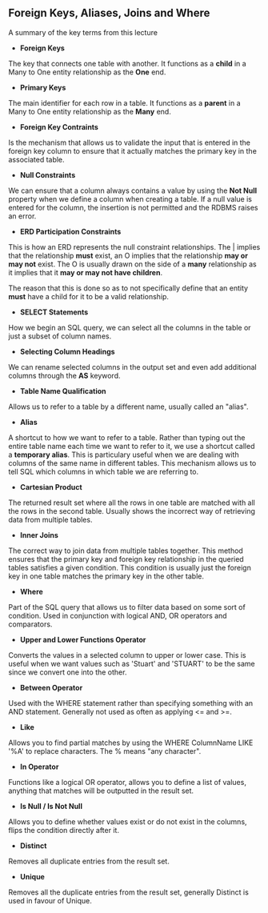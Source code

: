 ## Foreign Keys, Aliases, Joins and Where

A summary of the key terms from this lecture

- **Foreign Keys**

The key that connects one table with another. It functions as a **child** in a Many to One entity relationship as the **One** end.

- **Primary Keys**

The main identifier for each row in a table. It functions as a **parent** in a Many to One entity relationship as the **Many** end.

- **Foreign Key Contraints**

Is the mechanism that allows us to validate the input that is entered in the foreign key column to ensure that it actually matches the primary key in the associated table.

- **Null Constraints**

We can ensure that a column always contains a value by using the **Not Null** property when we define a column when creating a table. If a null value is entered for the column, the insertion is not permitted and the RDBMS raises an error.

- **ERD Participation Constraints**

This is how an ERD represents the null constraint relationships. The | implies that the relationship **must** exist, an O implies that the relationship **may or may not** exist. The O is usually drawn on the side of a **many** relationship as it implies that it **may or may not have children**.

The reason that this is done so as to not specifically define that an entity **must** have a child for it to be a valid relationship.

- **SELECT Statements**

How we begin an SQL query, we can select all the columns in the table or just a subset of column names.

- **Selecting Column Headings**

We can rename selected columns in the output set and even add additional columns through the **AS** keyword. 

- **Table Name Qualification**

Allows us to refer to a table by a different name, usually called an "alias".

- **Alias**

A shortcut to how we want to refer to a table. Rather than typing out the entire table name each time we want to refer to it, we use a shortcut called a **temporary alias**. This is particulary useful when we are dealing with columns of the same name in different tables. This mechanism allows us to tell SQL which columns in which table we are referring to.

- **Cartesian Product**

The returned result set where all the rows in one table are matched with all the rows in the second table. Usually shows the incorrect way of retrieving data from multiple tables.

- **Inner Joins**

The correct way to join data from multiple tables together. This method ensures that the primary key and foreign key relationship in the queried tables satisfies a given condition. This condition is usually just the foreign key in one table matches the primary key in the other table.

- **Where**

Part of the SQL query that allows us to filter data based on some sort of condition. Used in conjunction with logical AND, OR operators and comparators.

- **Upper and Lower Functions Operator**

Converts the values in a selected column to upper or lower case. This is useful when we want values such as 'Stuart' and 'STUART' to be the same since we convert one into the other.

- **Between Operator**

Used with the WHERE statement rather than specifying something with an AND statement. Generally not used as often as applying <= and >=.

- **Like**

Allows you to find partial matches by using the WHERE ColumnName LIKE '%A' to replace characters. The % means "any character".

- **In Operator**

Functions like a logical OR operator, allows you to define a list of values, anything that matches will be outputted in the result set.

- **Is Null / Is Not Null**

Allows you to define whether values exist or do not exist in the columns, flips the condition directly after it.

- **Distinct**

Removes all duplicate entries from the result set.

- **Unique**

Removes all the duplicate entries from the result set, generally Distinct is used in favour of Unique.

